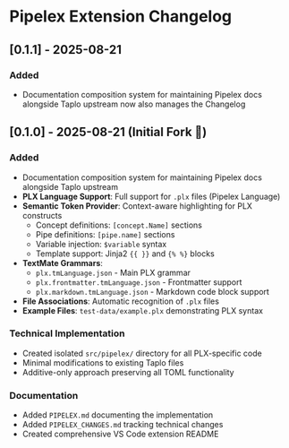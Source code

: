 # Pipelex Extension Changelog

## [0.1.1] - 2025-08-21

### Added
- Documentation composition system for maintaining Pipelex docs alongside Taplo upstream now also manages the Changelog

## [0.1.0] - 2025-08-21 (Initial Fork 🎉)

### Added
- Documentation composition system for maintaining Pipelex docs alongside Taplo upstream
- **PLX Language Support**: Full support for `.plx` files (Pipelex Language)
- **Semantic Token Provider**: Context-aware highlighting for PLX constructs
  - Concept definitions: `[concept.Name]` sections
  - Pipe definitions: `[pipe.name]` sections
  - Variable injection: `$variable` syntax
  - Template support: Jinja2 `{{ }}` and `{% %}` blocks
- **TextMate Grammars**: 
  - `plx.tmLanguage.json` - Main PLX grammar
  - `plx.frontmatter.tmLanguage.json` - Frontmatter support
  - `plx.markdown.tmLanguage.json` - Markdown code block support
- **File Associations**: Automatic recognition of `.plx` files
- **Example Files**: `test-data/example.plx` demonstrating PLX syntax

### Technical Implementation
- Created isolated `src/pipelex/` directory for all PLX-specific code
- Minimal modifications to existing Taplo files
- Additive-only approach preserving all TOML functionality

### Documentation
- Added `PIPELEX.md` documenting the implementation
- Added `PIPELEX_CHANGES.md` tracking technical changes
- Created comprehensive VS Code extension README
